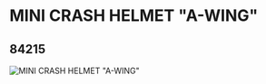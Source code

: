 # MINI CRASH HELMET "A-WING"
## 84215
![MINI CRASH HELMET "A-WING"](https://lc-www-live-s.legocdn.com/media/bricks/5/2/4286734.jpg)